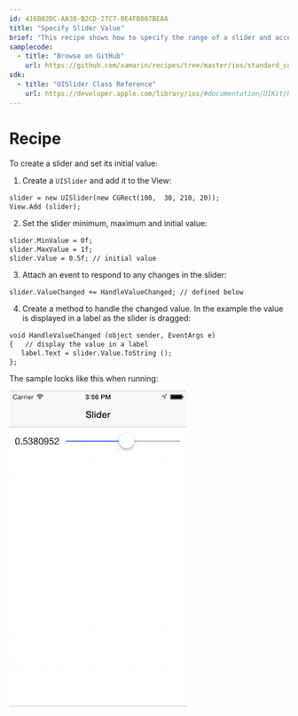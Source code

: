 ```yaml
---
id: 416B02DC-AA38-B2CD-27C7-0E4FB007BEAA
title: "Specify Slider Value"
brief: "This recipe shows how to specify the range of a slider and access its value."
samplecode:
  - title: "Browse on GitHub" 
    url: https://github.com/xamarin/recipes/tree/master/ios/standard_controls/sliders/specify_slider_value
sdk:
  - title: "UISlider Class Reference" 
    url: https://developer.apple.com/library/ios/#documentation/UIKit/Reference/UISlider_Class/Reference/Reference.html
---
```


<a name="Recipe" class="injected"></a>


# Recipe

To create a slider and set its initial value:

1. Create a `UISlider` and add it to the View:

```
slider = new UISlider(new CGRect(100,  30, 210, 20));
View.Add (slider);
```

<ol start="2">
  <li>Set the slider minimum, maximum and initial value:</li>
</ol>

```
slider.MinValue = 0f;
slider.MaxValue = 1f;
slider.Value = 0.5f; // initial value
```

<ol start="3">
  <li>Attach an event to respond to any changes in the slider:</li>
</ol>

```
slider.ValueChanged += HandleValueChanged; // defined below
```

<ol start="4">
  <li>Create a method to handle the changed value. In the example the value is displayed in a label as the slider is dragged:</li>
</ol>

```
void HandleValueChanged (object sender, EventArgs e)
{   // display the value in a label
   label.Text = slider.Value.ToString ();
};
```

The sample looks like this when running:

 ![](Images/Slider.png)

